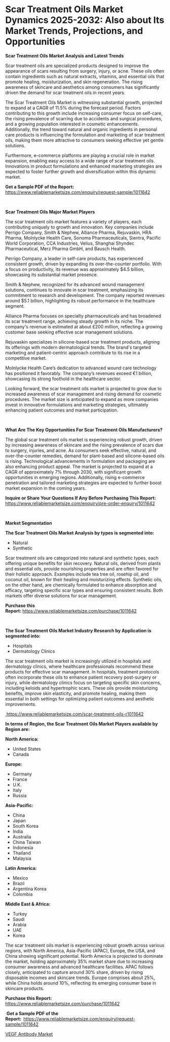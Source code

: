<p><h1>Scar Treatment Oils Market Dynamics 2025-2032: Also about Its Market Trends, Projections, and Opportunities</h1></p><p><strong>Scar Treatment Oils Market Analysis and Latest Trends</strong></p>
<p><p>Scar treatment oils are specialized products designed to improve the appearance of scars resulting from surgery, injury, or acne. These oils often contain ingredients such as natural extracts, vitamins, and essential oils that promote healing, moisturization, and skin regeneration. The rising awareness of skincare and aesthetics among consumers has significantly driven the demand for scar treatment oils in recent years.</p><p>The Scar Treatment Oils Market is witnessing substantial growth, projected to expand at a CAGR of 11.5% during the forecast period. Factors contributing to this growth include increasing consumer focus on self-care, the rising prevalence of scarring due to accidents and surgical procedures, and a growing population interested in cosmetic enhancements. Additionally, the trend toward natural and organic ingredients in personal care products is influencing the formulation and marketing of scar treatment oils, making them more attractive to consumers seeking effective yet gentle solutions.</p><p>Furthermore, e-commerce platforms are playing a crucial role in market expansion, enabling easy access to a wide range of scar treatment oils. Innovations in product formulations and enhanced marketing strategies are expected to foster further growth and diversification within this dynamic market.</p></p>
<p><strong>Get a Sample PDF of the Report:&nbsp;</strong> <a href="https://www.reliablemarketsize.com/enquiry/request-sample/1011642?utm_campaign=3172&utm_medium=2&utm_source=Github&utm_content=ia&utm_term=08032025&utm_id=scar-treatment-oils">https://www.reliablemarketsize.com/enquiry/request-sample/1011642</a></p>
<p>&nbsp;</p>
<p><strong>Scar Treatment Oils Major Market Players</strong></p>
<p><p>The scar treatment oils market features a variety of players, each contributing uniquely to growth and innovation. Key companies include Perrigo Company, Smith & Nephew, Alliance Pharma, Rejuvaskin, HRA Pharma, Molnlycke Health Care, Sonoma Pharmaceuticals, Sientra, Pacific World Corporation, CCA Industries, Velius, Shanghai Shyndec Pharmaceutical, Merz Pharma GmbH, and Bausch Health.</p><p>Perrigo Company, a leader in self-care products, has experienced consistent growth, driven by expanding its over-the-counter portfolio. With a focus on productivity, its revenue was approximately $4.5 billion, showcasing its substantial market presence.</p><p>Smith & Nephew, recognized for its advanced wound management solutions, continues to innovate in scar treatment, emphasizing its commitment to research and development. The company reported revenues around $5.1 billion, highlighting its robust performance in the healthcare segment.</p><p>Alliance Pharma focuses on specialty pharmaceuticals and has broadened its scar treatment range, achieving steady growth in its niche. The company's revenue is estimated at about £200 million, reflecting a growing customer base seeking effective scar management solutions.</p><p>Rejuvaskin specializes in silicone-based scar treatment products, aligning its offerings with modern dermatological trends. The brand's targeted marketing and patient-centric approach contribute to its rise in a competitive market.</p><p>Molnlycke Health Care’s dedication to advanced wound care technology has positioned it favorably. The company’s revenues exceed €1 billion, showcasing its strong foothold in the healthcare sector.</p><p>Looking forward, the scar treatment oils market is projected to grow due to increased awareness of scar management and rising demand for cosmetic procedures. The market size is anticipated to expand as more companies invest in innovative formulations and marketing strategies, ultimately enhancing patient outcomes and market participation.</p></p>
<p>&nbsp;</p>
<p><strong>What Are The Key Opportunities For Scar Treatment Oils Manufacturers?</strong></p>
<p><p>The global scar treatment oils market is experiencing robust growth, driven by increasing awareness of skincare and the rising prevalence of scars due to surgery, injuries, and acne. As consumers seek effective, natural, and over-the-counter remedies, demand for plant-based and silicone-based oils is rising. Technological advancements in formulation and packaging are also enhancing product appeal. The market is projected to expand at a CAGR of approximately 7% through 2030, with significant growth opportunities in emerging regions. Additionally, rising e-commerce penetration and tailored marketing strategies are expected to further boost market expansion in the coming years.</p></p>
<p><strong>Inquire or Share Your Questions If Any Before Purchasing This Report:</strong> <a href="https://www.reliablemarketsize.com/enquiry/pre-order-enquiry/1011642?utm_campaign=3172&utm_medium=2&utm_source=Github&utm_content=ia&utm_term=08032025&utm_id=scar-treatment-oils">https://www.reliablemarketsize.com/enquiry/pre-order-enquiry/1011642</a></p>
<p>&nbsp;</p>
<p><strong>Market Segmentation</strong></p>
<p><strong>The Scar Treatment Oils Market Analysis by types is segmented into:</strong></p>
<p><ul><li>Natural</li><li>Synthetic</li></ul></p>
<p><p>Scar treatment oils are categorized into natural and synthetic types, each offering unique benefits for skin recovery. Natural oils, derived from plants and essential oils, provide nourishing properties and are often favored for their holistic approach. Examples include tea tree oil, rosehip oil, and coconut oil, known for their healing and moisturizing effects. Synthetic oils, on the other hand, are chemically formulated to enhance absorption and efficacy, targeting specific scar types and ensuring consistent results. Both markets offer diverse solutions for scar management.</p></p>
<p><strong>Purchase this Report:&nbsp;</strong><a href="https://www.reliablemarketsize.com/purchase/1011642?utm_campaign=3172&utm_medium=2&utm_source=Github&utm_content=ia&utm_term=08032025&utm_id=scar-treatment-oils">https://www.reliablemarketsize.com/purchase/1011642</a></p>
<p>&nbsp;</p>
<p><strong>The Scar Treatment Oils Market Industry Research by Application is segmented into:</strong></p>
<p><ul><li>Hospitals</li><li>Dermatology Clinics</li></ul></p>
<p><p>The scar treatment oils market is increasingly utilized in hospitals and dermatology clinics, where healthcare professionals recommend these products for effective scar management. In hospitals, treatment protocols often incorporate these oils to enhance patient recovery post-surgery or injury, while dermatology clinics focus on targeting specific skin concerns, including keloids and hypertrophic scars. These oils provide moisturizing benefits, improve skin elasticity, and promote healing, making them essential in both settings for optimizing patient outcomes and aesthetic improvements.</p></p>
<p><a href="https://www.reliablemarketsize.com/scar-treatment-oils-r1011642?utm_campaign=3172&utm_medium=2&utm_source=Github&utm_content=ia&utm_term=08032025&utm_id=scar-treatment-oils">&nbsp;https://www.reliablemarketsize.com/scar-treatment-oils-r1011642</a></p>
<p><strong>In terms of Region, the Scar Treatment Oils Market Players available by Region are:</strong></p>
<p>
    <p> <strong> North America: </strong>
        <ul>
            <li>United States</li>
            <li>Canada</li>
        </ul>
        </p> 
    <p> <strong> Europe: </strong>
        <ul>
            <li>Germany</li>
            <li>France</li>
            <li>U.K.</li>
            <li>Italy</li>
            <li>Russia</li>
        </ul>
        </p> 
    <p> <strong> Asia-Pacific: </strong>
        <ul>
            <li>China</li>
            <li>Japan</li>
            <li>South Korea</li>
            <li>India</li>
            <li>Australia</li>
            <li>China Taiwan</li>
            <li>Indonesia</li>
            <li>Thailand</li>
            <li>Malaysia</li>
        </ul>
        </p> 
    <p> <strong> Latin America: </strong>
        <ul>
            <li>Mexico</li>
            <li>Brazil</li>
            <li>Argentina Korea</li>
            <li>Colombia</li>
        </ul>
        </p> 
    <p> <strong> Middle East & Africa: </strong>
        <ul>
            <li>Turkey</li>
            <li>Saudi</li>
            <li>Arabia</li>
            <li>UAE</li>
            <li>Korea</li>
        </ul>
    </p>
    </p>
<p><p>The scar treatment oils market is experiencing robust growth across various regions, with North America, Asia-Pacific (APAC), Europe, the USA, and China showing significant potential. North America is projected to dominate the market, holding approximately 35% market share due to increasing consumer awareness and advanced healthcare facilities. APAC follows closely, anticipated to capture around 30% share, driven by rising disposable incomes and skincare trends. Europe comprises about 25%, while China holds around 10%, reflecting its emerging consumer base in skincare products.</p></p>
<p><strong>Purchase this Report: </strong><a href="https://www.reliablemarketsize.com/purchase/1011642?utm_campaign=3172&utm_medium=2&utm_source=Github&utm_content=ia&utm_term=08032025&utm_id=scar-treatment-oils">https://www.reliablemarketsize.com/purchase/1011642</a></p>
<p>&nbsp;<strong>Get a Sample PDF of the Report:&nbsp;&nbsp;</strong><a href="https://www.reliablemarketsize.com/enquiry/request-sample/1011642?utm_campaign=3172&utm_medium=2&utm_source=Github&utm_content=ia&utm_term=08032025&utm_id=scar-treatment-oils">https://www.reliablemarketsize.com/enquiry/request-sample/1011642</a></p>
<p><strong></strong></p>
<p><p><a href="https://github.com/wakerizaak8g/Market-Research-Report-List-1/blob/main/vegf-antibody-market.md?utm_campaign=3172&utm_medium=2&utm_source=Github&utm_content=ia&utm_term=08032025&utm_id=scar-treatment-oils">VEGF Antibody Market</a></p></p>